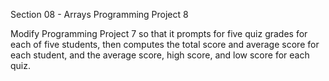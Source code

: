 Section 08 - Arrays
Programming Project 8

Modify Programming Project 7 so that it prompts for five quiz grades for each of five students,
then computes the total score and average score for each student, and the average score, high
score, and low score for each quiz.